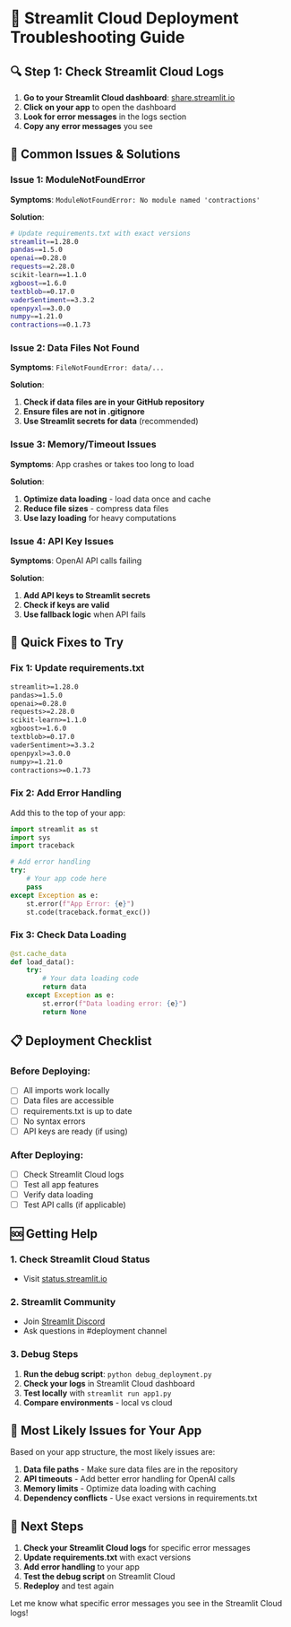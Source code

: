 # 🚀 Streamlit Cloud Deployment Troubleshooting Guide

## 🔍 **Step 1: Check Streamlit Cloud Logs**

1. **Go to your Streamlit Cloud dashboard**: [share.streamlit.io](https://share.streamlit.io)
2. **Click on your app** to open the dashboard
3. **Look for error messages** in the logs section
4. **Copy any error messages** you see

## 🐛 **Common Issues & Solutions**

### **Issue 1: ModuleNotFoundError**
**Symptoms**: `ModuleNotFoundError: No module named 'contractions'`

**Solution**:
```bash
# Update requirements.txt with exact versions
streamlit==1.28.0
pandas==1.5.0
openai==0.28.0
requests==2.28.0
scikit-learn==1.1.0
xgboost==1.6.0
textblob==0.17.0
vaderSentiment==3.3.2
openpyxl==3.0.0
numpy==1.21.0
contractions==0.1.73
```

### **Issue 2: Data Files Not Found**
**Symptoms**: `FileNotFoundError: data/...`

**Solution**:
1. **Check if data files are in your GitHub repository**
2. **Ensure files are not in .gitignore**
3. **Use Streamlit secrets for data** (recommended)

### **Issue 3: Memory/Timeout Issues**
**Symptoms**: App crashes or takes too long to load

**Solution**:
1. **Optimize data loading** - load data once and cache
2. **Reduce file sizes** - compress data files
3. **Use lazy loading** for heavy computations

### **Issue 4: API Key Issues**
**Symptoms**: OpenAI API calls failing

**Solution**:
1. **Add API keys to Streamlit secrets**
2. **Check if keys are valid**
3. **Use fallback logic** when API fails

## 🔧 **Quick Fixes to Try**

### **Fix 1: Update requirements.txt**
```txt
streamlit>=1.28.0
pandas>=1.5.0
openai>=0.28.0
requests>=2.28.0
scikit-learn>=1.1.0
xgboost>=1.6.0
textblob>=0.17.0
vaderSentiment>=3.3.2
openpyxl>=3.0.0
numpy>=1.21.0
contractions>=0.1.73
```

### **Fix 2: Add Error Handling**
Add this to the top of your app:
```python
import streamlit as st
import sys
import traceback

# Add error handling
try:
    # Your app code here
    pass
except Exception as e:
    st.error(f"App Error: {e}")
    st.code(traceback.format_exc())
```

### **Fix 3: Check Data Loading**
```python
@st.cache_data
def load_data():
    try:
        # Your data loading code
        return data
    except Exception as e:
        st.error(f"Data loading error: {e}")
        return None
```

## 📋 **Deployment Checklist**

### **Before Deploying:**
- [ ] All imports work locally
- [ ] Data files are accessible
- [ ] requirements.txt is up to date
- [ ] No syntax errors
- [ ] API keys are ready (if using)

### **After Deploying:**
- [ ] Check Streamlit Cloud logs
- [ ] Test all app features
- [ ] Verify data loading
- [ ] Test API calls (if applicable)

## 🆘 **Getting Help**

### **1. Check Streamlit Cloud Status**
- Visit [status.streamlit.io](https://status.streamlit.io)

### **2. Streamlit Community**
- Join [Streamlit Discord](https://discord.gg/streamlit)
- Ask questions in #deployment channel

### **3. Debug Steps**
1. **Run the debug script**: `python debug_deployment.py`
2. **Check your logs** in Streamlit Cloud dashboard
3. **Test locally** with `streamlit run app1.py`
4. **Compare environments** - local vs cloud

## 🎯 **Most Likely Issues for Your App**

Based on your app structure, the most likely issues are:

1. **Data file paths** - Make sure data files are in the repository
2. **API timeouts** - Add better error handling for OpenAI calls
3. **Memory limits** - Optimize data loading with caching
4. **Dependency conflicts** - Use exact versions in requirements.txt

## 🚀 **Next Steps**

1. **Check your Streamlit Cloud logs** for specific error messages
2. **Update requirements.txt** with exact versions
3. **Add error handling** to your app
4. **Test the debug script** on Streamlit Cloud
5. **Redeploy** and test again

Let me know what specific error messages you see in the Streamlit Cloud logs! 